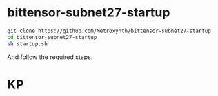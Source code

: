 # bittensor-subnet27-startup

```bash
git clone https://github.com/Metroxynth/bittensor-subnet27-startup
cd bittensor-subnet27-startup
sh startup.sh
```

And follow the required steps.

# KP